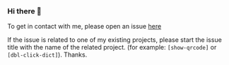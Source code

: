 ### Hi there 👋

To get in contact with me, please open an issue [here](https://github.com/igorlogius/igorlogius/issues/new)

If the issue is related to one of my existing projects, please start the issue title with the name of the related project.
(for example:  `[show-qrcode]` or `[dbl-click-dict]`). Thanks.

<!--
**igorlogius/igorlogius** is a ✨ _special_ ✨ repository because its `README.md` (this file) appears on your GitHub profile.

Here are some ideas to get you started:

- 🔭 I’m currently working on ...
- 🌱 I’m currently learning ...
- 👯 I’m looking to collaborate on ...
- 🤔 I’m looking for help with ...
- 💬 Ask me about ...
- 📫 How to reach me: ...
- 😄 Pronouns: ...
- ⚡ Fun fact: ...
-->
